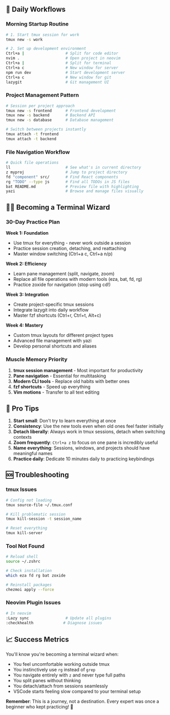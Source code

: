 ## 🎯 Daily Workflows

### Morning Startup Routine
```bash
# 1. Start tmux session for work
tmux new -s work

# 2. Set up development environment
Ctrl+a |                  # Split for code editor
nvim .                    # Open project in neovim
Ctrl+a |                  # Split for terminal
Ctrl+a c                  # New window for server
npm run dev               # Start development server
Ctrl+a c                  # New window for git
lazygit                   # Git management UI
```

### Project Management Pattern
```bash
# Session per project approach
tmux new -s frontend      # Frontend development
tmux new -s backend       # Backend API
tmux new -s database      # Database management

# Switch between projects instantly
tmux attach -t frontend
tmux attach -t backend
```

### File Navigation Workflow
```bash
# Quick file operations
ll                        # See what's in current directory
z myproj                  # Jump to project directory  
fd "component" src/       # Find React components
rg "TODO" --type js       # Find all TODOs in JS files
bat README.md             # Preview file with highlighting
yazi                      # Browse and manage files visually
```

## 🧙‍♂️ Becoming a Terminal Wizard

### 30-Day Practice Plan

**Week 1: Foundation**
- Use tmux for everything - never work outside a session
- Practice session creation, detaching, and reattaching
- Master window switching (Ctrl+a c, Ctrl+a n/p)

**Week 2: Efficiency**
- Learn pane management (split, navigate, zoom)
- Replace all file operations with modern tools (eza, bat, fd, rg)
- Practice zoxide for navigation (stop using cd!)

**Week 3: Integration**
- Create project-specific tmux sessions
- Integrate lazygit into daily workflow
- Master fzf shortcuts (Ctrl+r, Ctrl+t, Alt+c)

**Week 4: Mastery**
- Custom tmux layouts for different project types
- Advanced file management with yazi
- Develop personal shortcuts and aliases

### Muscle Memory Priority
1. **tmux session management** - Most important for productivity
2. **Pane navigation** - Essential for multitasking
3. **Modern CLI tools** - Replace old habits with better ones
4. **fzf shortcuts** - Speed up everything
5. **Vim motions** - Transfer to all text editing

## 🌟 Pro Tips

1. **Start small**: Don't try to learn everything at once
2. **Consistency**: Use the new tools even when old ones feel faster initially
3. **Detach liberally**: Always work in tmux sessions, detach when switching contexts
4. **Zoom frequently**: `Ctrl+a z` to focus on one pane is incredibly useful
5. **Name everything**: Sessions, windows, and projects should have meaningful names
6. **Practice daily**: Dedicate 10 minutes daily to practicing keybindings

## 🆘 Troubleshooting

### tmux Issues
```bash
# Config not loading
tmux source-file ~/.tmux.conf

# Kill problematic session
tmux kill-session -t session_name

# Reset everything
tmux kill-server
```

### Tool Not Found
```bash
# Reload shell
source ~/.zshrc

# Check installation
which eza fd rg bat zoxide

# Reinstall packages
chezmoi apply --force
```

### Neovim Plugin Issues
```bash
# In neovim
:Lazy sync                # Update all plugins
:checkhealth             # Diagnose issues
```

## 📈 Success Metrics

You'll know you're becoming a terminal wizard when:
- You feel uncomfortable working outside tmux
- You instinctively use `rg` instead of `grep`
- You navigate entirely with `z` and never type full paths
- You split panes without thinking
- You detach/attach from sessions seamlessly
- VSCode starts feeling slow compared to your terminal setup

**Remember**: This is a journey, not a destination. Every expert was once a beginner who kept practicing! 🚀
